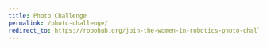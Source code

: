 ```yaml
---
title: Photo Challenge
permalink: /photo-challenge/
redirect_to: https://robohub.org/join-the-women-in-robotics-photo-challenge/
---
```

